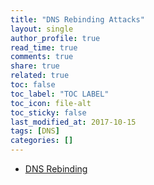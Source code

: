 ```yaml
---
title: "DNS Rebinding Attacks"
layout: single
author_profile: true
read_time: true
comments: true
share: true
related: true
toc: false
toc_label: "TOC LABEL"
toc_icon: file-alt
toc_sticky: false
last_modified_at: 2017-10-15
tags: [DNS]
categories: []
---
```


* [DNS Rebinding](https://github.com/DATDA/main/blob/master/presentations/DNS%20Rebinding.pdf)
